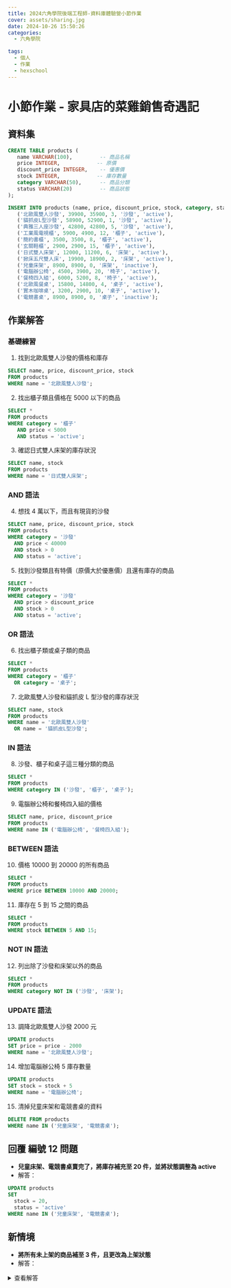 ```yaml
---
title: 2024六角學院後端工程師-資料庫體驗營小節作業
cover: assets/sharing.jpg
date: 2024-10-26 15:50:26
categories:
  - 六角學院

tags:
  - 個人
  - 作業
  - hexschool
---
```


# 小節作業 - 家具店的菜雞銷售奇遇記

## 資料集

```sql sql
CREATE TABLE products (
   name VARCHAR(100),         -- 商品名稱
   price INTEGER,            -- 原價
   discount_price INTEGER,    -- 優惠價
   stock INTEGER,            -- 庫存數量
   category VARCHAR(50),      -- 商品分類
   status VARCHAR(20)         -- 商品狀態
);

INSERT INTO products (name, price, discount_price, stock, category, status) VALUES
   ('北歐風雙人沙發', 39900, 35900, 3, '沙發', 'active'),
   ('貓抓皮L型沙發', 58900, 52900, 1, '沙發', 'active'),
   ('典雅三人座沙發', 42800, 42800, 5, '沙發', 'active'),
   ('工業風電視櫃', 5900, 4900, 12, '櫃子', 'active'),
   ('簡約書櫃', 3500, 3500, 8, '櫃子', 'active'),
   ('玄關鞋櫃', 2900, 2900, 15, '櫃子', 'active'),
   ('日式雙人床架', 12000, 11200, 6, '床架', 'active'),
   ('掀床五尺雙人床', 19900, 18900, 2, '床架', 'active'),
   ('兒童床架', 8900, 8900, 0, '床架', 'inactive'),
   ('電腦辦公椅', 4500, 3900, 20, '椅子', 'active'),
   ('餐椅四入組', 6000, 5200, 8, '椅子', 'active'),
   ('北歐風餐桌', 15800, 14800, 4, '桌子', 'active'),
   ('實木咖啡桌', 3200, 2900, 10, '桌子', 'active'),
   ('電競書桌', 8900, 8900, 0, '桌子', 'inactive');
```

## 作業解答

### 基礎練習

1. 找到北歐風雙人沙發的價格和庫存

```sql sql
SELECT name, price, discount_price, stock
FROM products
WHERE name = '北歐風雙人沙發';
```

2. 找出櫃子類且價格在 5000 以下的商品

```sql sql
SELECT *
FROM products
WHERE category = '櫃子'
   AND price < 5000
   AND status = 'active';
```

3. 確認日式雙人床架的庫存狀況

```sql sql
SELECT name, stock
FROM products
WHERE name = '日式雙人床架';
```

### AND 語法

4. 想找 4 萬以下，而且有現貨的沙發

```sql sql
SELECT name, price, discount_price, stock
FROM products
WHERE category = '沙發'
  AND price < 40000
  AND stock > 0
  AND status = 'active';
```

5. 找到沙發類且有特價（原價大於優惠價）且還有庫存的商品

```sql sql
SELECT *
FROM products
WHERE category = '沙發'
  AND price > discount_price
  AND stock > 0
  AND status = 'active';
```

### OR 語法

6. 找出櫃子類或桌子類的商品

```sql sql
SELECT *
FROM products
WHERE category = '櫃子'
  OR category = '桌子';
```

7. 北歐風雙人沙發和貓抓皮 L 型沙發的庫存狀況

```sql sql
SELECT name, stock
FROM products
WHERE name = '北歐風雙人沙發'
  OR name = '貓抓皮L型沙發';
```

### IN 語法

8. 沙發、櫃子和桌子這三種分類的商品

```sql sql
SELECT *
FROM products
WHERE category IN ('沙發', '櫃子', '桌子');
```

9. 電腦辦公椅和餐椅四入組的價格

```sql sql
SELECT name, price, discount_price
FROM products
WHERE name IN ('電腦辦公椅', '餐椅四入組');
```

### BETWEEN 語法

10. 價格 10000 到 20000 的所有商品

```sql sql
SELECT *
FROM products
WHERE price BETWEEN 10000 AND 20000;
```

11. 庫存在 5 到 15 之間的商品

```sql sql
SELECT *
FROM products
WHERE stock BETWEEN 5 AND 15;
```

### NOT IN 語法

12. 列出除了沙發和床架以外的商品

```sql sql
SELECT *
FROM products
WHERE category NOT IN ('沙發', '床架');
```

### UPDATE 語法

13. 調降北歐風雙人沙發 2000 元

```sql sql
UPDATE products
SET price = price - 2000
WHERE name = '北歐風雙人沙發';
```

14. 增加電腦辦公椅 5 庫存數量

```sql sql
UPDATE products
SET stock = stock + 5
WHERE name = '電腦辦公椅';
```

15. 清掉兒童床架和電競書桌的資料

```sql sql
DELETE FROM products
WHERE name IN ('兒童床架', '電競書桌');
```

## 回覆 編號 12 問題

- **兒童床架、電競書桌賣完了，將庫存補充至 20 件，並將狀態調整為 active**
- 解答：

```sql sql
UPDATE products
SET
  stock = 20,
  status = 'active'
WHERE name IN ('兒童床架', '電競書桌');
```

## 新情境

- **將所有未上架的商品補至 3 件，且更改為上架狀態**
- 解答：
<details>
   <summary>查看解答</summary>
   <p>
   ```sql sql
   UPDATE products
   SET
     stock = 3,
     status = 'active'
   WHERE status = 'inactive';
   ```
   </p>
</details>
